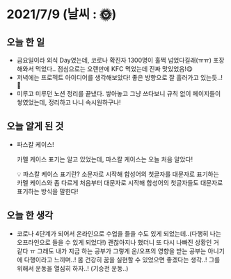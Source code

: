 # 2021/7/9 (날씨 : 🌞)

## 오늘 한 일
- 금요일이라 외식 Day였는데, 코로나 확진자 1300명이 훌쩍 넘었다길래(ㅠㅠ) 포장해와서 먹었다.. 점심으로는 오랜만에 KFC 먹었는데 진짜 맛있었음!😋
- 저녁에는 프로젝트 아이디어를 생각해보았다! 좋은 방향으로 잘 흘러가고 있는듯..!💪
- 미루고 미루던 노션 정리를 끝냈다. 쌓아놓고 그냥 쓰다보니 규칙 없이 페이지들이 쌓였었는데, 정리하고 나니 속시원하구나!

## 오늘 알게 된 것
- 파스칼 케이스!

  카멜 케이스 표기는 알고 있었는데, 파스칼 케이스는 오늘 처음 알았다!
  
  💡 파스칼 케이스 표기란? 소문자로 시작해 합성어의 첫글자를 대문자로 표기하는 카멜 케이스와 좀 다르게 처음부터 대문자로 시작해 합성어의 첫글자들도 대문자로 표기하는 방식을 말한다!

## 오늘 한 생각
- 코로나 4단계가 되어서 온라인으로 수업을 들을 수도 있게 되었는데..(다행히 나는 오프라인으로 들을 수 있게 되었다!) 괜찮아지나 했더니 또 다시 나빠진 상황인 거 같다 ㅠ 그래도 내가 지금 하는 공부가 그렇게 온/오프의 영향을 받는 공부는 아니기에 다행이라고 느끼며..! 몸 건강히 꿈을 실현할 수 있었으면 좋겠다는 생각..! 그를 위해서 운동을 열심히 하자..! (기승전 운동..)
